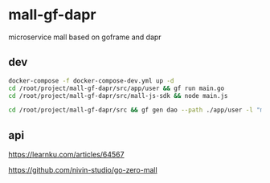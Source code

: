 # mall-gf-dapr

microservice mall based on goframe and dapr

## dev

```sh
docker-compose -f docker-compose-dev.yml up -d
cd /root/project/mall-gf-dapr/src/app/user && gf run main.go
cd /root/project/mall-gf-dapr/src/mall-js-sdk && node main.js

cd /root/project/mall-gf-dapr/src && gf gen dao --path ./app/user -l "mysql:root:12345678@tcp(db:3306)/user"
```

## api

<https://learnku.com/articles/64567>

<https://github.com/nivin-studio/go-zero-mall>